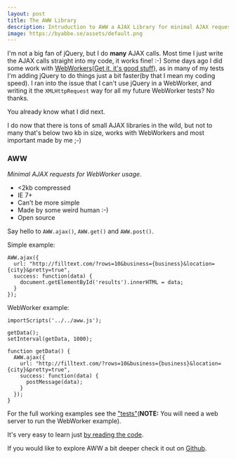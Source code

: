 ```yaml
---
layout: post
title: The AWW Library
description: Intruduction to AWW a AJAX Library for minimal AJAX requests within WebWorkers.
image: https://byabbe.se/assets/default.png
---
```


I'm not a big fan of jQuery, but I do **many** AJAX calls. Most time I just write the AJAX calls straight into my code, it works fine! :-) Some days ago I did some work with [WebWorkers][1]([Get it, it's good stuff][2]), as in many of my tests I'm adding jQuery to do things just a bit faster(by that I mean my coding speed). I ran into the issue that I can't use jQuery in a WebWorker, and writing it the `XMLHttpRequest` way for all my future WebWorker tests? No thanks. 

You already know what I did next.

I do now that there is tons of small AJAX libraries in the wild, but not to many that's below two kb in size, works with WebWorkers and most important made by me ;-)

### AWW
*Minimal AJAX requests for WebWorker usage.*

 - <2kb compressed 
 - IE 7+
 - Can't be more simple
 - Made by some weird human :-)
 - Open source

Say hello to `AWW.ajax()`, `AWW.get()` and `AWW.post()`.

Simple example:

<pre class="line-numbers"><code class="language-javascript">AWW.ajax({
  url: "http://filltext.com/?rows=10&business={business}&location={city}&pretty=true",
  success: function(data) {
    document.getElementById('results').innerHTML = data;
  }
});
</code></pre>

WebWorker example:

<pre class="line-numbers"><code class="language-javascript">importScripts('../../aww.js');

getData();
setInterval(getData, 1000);

function getData() {
  AWW.ajax({
    url: "http://filltext.com/?rows=10&business={business}&location={city}&pretty=true",
    success: function(data) {
      postMessage(data);
    }
  });
}
</code></pre>


For the full working examples see the ["tests"][3](**NOTE:** You will need a web server to run the WebWorker example).

It's very easy to learn just [by reading the code][5].

If you would like to explore AWW a bit deeper check it out on [Github][4].

[1]: https://developer.mozilla.org/en-US/docs/Web/Guide/Performance/Using_web_workers
[2]: http://www.html5rocks.com/en/tutorials/workers/basics/
[3]: https://github.com/Abbe98/AWW/tree/master/tests
[4]: https://github.com/Abbe98/AWW
[5]: https://github.com/Abbe98/AWW/blob/master/aww.js